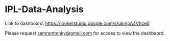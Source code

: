 # IPL-Data-Analysis

Link to dashboard: https://lookerstudio.google.com/s/ukmpA4Vhce0 

Please request samramtenky@gmail.com for access to view the dashbaord.

